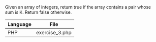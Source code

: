 Given an array of integers, return true if the array contains a pair whose sum is K. Return false otherwise.

| Language        | File           |
| ----------------|:--------------:| 
| PHP             | exercise_3.php |
